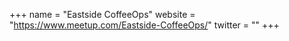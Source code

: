 +++
name = "Eastside CoffeeOps"
website = "https://www.meetup.com/Eastside-CoffeeOps/"
twitter = ""
+++